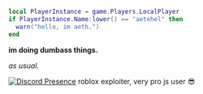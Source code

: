 ```lua
local PlayerInstance = game.Players.LocalPlayer
if PlayerInstance.Name:lower() == "aetehel" then
  warn("hello, im aeth.")
end
``` 
**im doing dumbass things.**

*as usual.*

[![Discord Presence](https://lanyard.cnrad.dev/api/944250655466455044)](https://discord.com/users/944250655466455044)
roblox exploiter, very pro js user 😎
